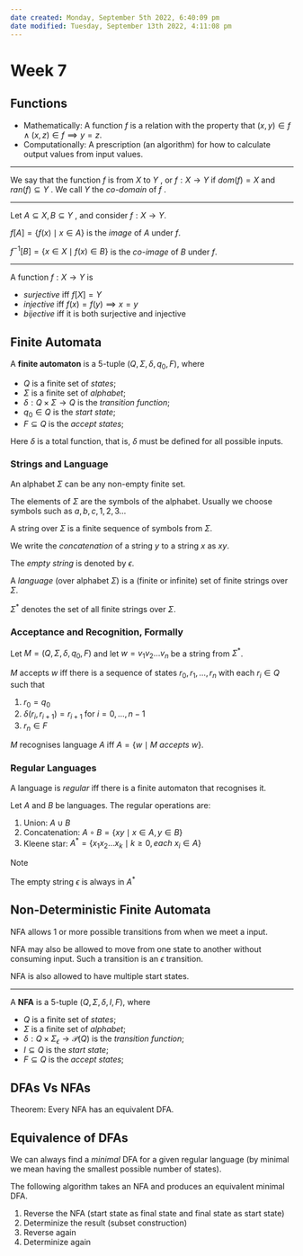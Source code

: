 ```yaml
---
date created: Monday, September 5th 2022, 6:40:09 pm
date modified: Tuesday, September 13th 2022, 4:11:08 pm
---
```


# Week 7

## Functions

- Mathematically: A function $f$ is a relation with the property that $(x, y) \in f \land (x, z) \in f \implies y = z$.
- Computationally: A prescription (an algorithm) for how to calculate output values from input values.

---

We say that the function $f$ is from $X$ to $Y$ , or $f: X \to Y$ if $dom(f ) = X$ and $ran(f ) \subseteq Y$ . We call $Y$ the *co-domain* of $f$ .

---

Let $A \subseteq X, B \subseteq Y$ , and consider $f: X \to Y$.

$f[A] = \{f(x) \mid x \in A\}$ is the *image* of $A$ under $f$.

$f^{-1}[B] = \{x \in X \mid f(x) \in B\}$ is the *co-image* of $B$ under $f$.

---

A function $f: X \to Y$ is

- *surjective* iff $f[X] = Y$
- *injective* iff $f(x) = f(y) \implies x = y$
- *bijective* iff it is both surjective and injective

## Finite Automata

A **finite automaton** is a 5-tuple $(Q, \Sigma, \delta, q_0, F)$, where

- $Q$ is a finite set of *states*;
- $\Sigma$ is a finite set of *alphabet*;
- $\delta: Q \times \Sigma \to Q$ is the *transition function*;
- $q_0 \in Q$ is the *start state*;
- $F \subseteq Q$ is the *accept states*;

Here $\delta$ is a total function, that is, $\delta$ must be defined for all possible inputs.

### Strings and Language

An alphabet $\Sigma$ can be any non-empty finite set.

The elements of $\Sigma$ are the symbols of the alphabet. Usually we choose symbols such as $a, b, c, 1, 2, 3 \dots$

A string over $\Sigma$ is a finite sequence of symbols from $\Sigma$.

We write the *concatenation* of a string $y$ to a string $x$ as $xy$.

The *empty string* is denoted by $\epsilon$.

A *language* (over alphabet $\Sigma$) is a (finite or infinite) set of finite strings over $\Sigma$.

$\Sigma^*$ denotes the set of all finite strings over $\Sigma$.

### Acceptance and Recognition, Formally

Let $M = (Q, \Sigma, \delta, q_0, F)$ and let $w = v_1v_2 \dots v_n$ be a string from $\Sigma^*$.

$M$ accepts $w$ iff there is a sequence of states $r_0, r_1, \dots, r_n$ with each $r_i \in Q$ such that

1. $r_0 = q_0$
2. $\delta(r_i, r_{i + 1}) = r_{i + 1}$ for $i = 0, \dots, n - 1$
3. $r_n \in F$

$M$ recognises language $A$ iff $A = \{w \mid M \ accepts \ w\}$.

### Regular Languages

A language is *regular* iff there is a finite automaton that recognises it.

Let $A$ and $B$ be languages. The regular operations are:

1. Union: $A \cup B$
2. Concatenation: $A \circ B = \{xy \mid x \in A, y \in B\}$
3. Kleene star: $A^* = \{x_1x_2 \dots x_k \mid k \ge 0, each \ x_i \in A\}$

> [!NOTE]
> The empty string $\epsilon$ is always in $A^*$

## Non-Deterministic Finite Automata

NFA allows 1 or more possible transitions from when we meet a input.

NFA may also be allowed to move from one state to another without consuming input. Such a transition is an $\epsilon$ transition.

NFA is also allowed to have multiple start states.

---

A **NFA** is a 5-tuple $(Q, \Sigma, \delta, I, F)$, where

- $Q$ is a finite set of *states*;
- $\Sigma$ is a finite set of *alphabet*;
- $\delta: Q \times \Sigma_\epsilon \to \mathcal P(Q)$ is the *transition function*;
- $I \subseteq Q$ is the *start state*;
- $F \subseteq Q$ is the *accept states*;

## DFAs Vs NFAs

Theorem: Every NFA has an equivalent DFA.

## Equivalence of DFAs

We can always find a *minimal* DFA for a given regular language (by minimal we mean having the smallest possible number of states).

The following algorithm takes an NFA and produces an equivalent minimal DFA.

1. Reverse the NFA (start state as final state and final state as start state)
2. Determinize the result (subset construction)
3. Reverse again
4. Determinize again
